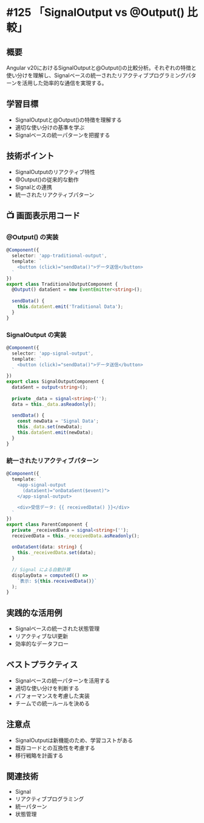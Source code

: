 # #125 「SignalOutput vs @Output() 比較」

## 概要
Angular v20におけるSignalOutputと@Output()の比較分析。それぞれの特徴と使い分けを理解し、Signalベースの統一されたリアクティブプログラミングパターンを活用した効率的な通信を実現する。

## 学習目標
- SignalOutputと@Output()の特徴を理解する
- 適切な使い分けの基準を学ぶ
- Signalベースの統一パターンを把握する

## 技術ポイント
- SignalOutputのリアクティブ特性
- @Output()の従来的な動作
- Signalとの連携
- 統一されたリアクティブパターン

## 📺 画面表示用コード

### @Output() の実装
```typescript
@Component({
  selector: 'app-traditional-output',
  template: `
    <button (click)="sendData()">データ送信</button>
  `
})
export class TraditionalOutputComponent {
  @Output() dataSent = new EventEmitter<string>();
  
  sendData() {
    this.dataSent.emit('Traditional Data');
  }
}
```

### SignalOutput の実装
```typescript
@Component({
  selector: 'app-signal-output',
  template: `
    <button (click)="sendData()">データ送信</button>
  `
})
export class SignalOutputComponent {
  dataSent = output<string>();
  
  private _data = signal<string>('');
  data = this._data.asReadonly();
  
  sendData() {
    const newData = 'Signal Data';
    this._data.set(newData);
    this.dataSent.emit(newData);
  }
}
```

### 統一されたリアクティブパターン
```typescript
@Component({
  template: `
    <app-signal-output 
      (dataSent)="onDataSent($event)">
    </app-signal-output>
    
    <div>受信データ: {{ receivedData() }}</div>
  `
})
export class ParentComponent {
  private _receivedData = signal<string>('');
  receivedData = this._receivedData.asReadonly();
  
  onDataSent(data: string) {
    this._receivedData.set(data);
  }
  
  // Signal による自動計算
  displayData = computed(() => 
    `表示: ${this.receivedData()}`
  );
}
```

## 実践的な活用例
- Signalベースの統一された状態管理
- リアクティブなUI更新
- 効率的なデータフロー

## ベストプラクティス
- Signalベースの統一パターンを活用する
- 適切な使い分けを判断する
- パフォーマンスを考慮した実装
- チームでの統一ルールを決める

## 注意点
- SignalOutputは新機能のため、学習コストがある
- 既存コードとの互換性を考慮する
- 移行戦略を計画する

## 関連技術
- Signal
- リアクティブプログラミング
- 統一パターン
- 状態管理
